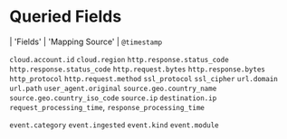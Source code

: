 # Queried Fields

| 'Fields' |  'Mapping Source' |
`@timestamp`

`cloud.account.id`
`cloud.region`
`http.response.status_code`
`http.response.status_code`
`http.request.bytes`
`http.response.bytes`
`http_protocol`
`http.request.method`
`ssl_protocol`
`ssl_cipher`
`url.domain`
`url.path`
`user_agent.original`
`source.geo.country_name`
`source.geo.country_iso_code`
`source.ip`
`destination.ip`
`request_processing_time`,
`response_processing_time`

`event.category`
`event.ingested`
`event.kind`
`event.module`